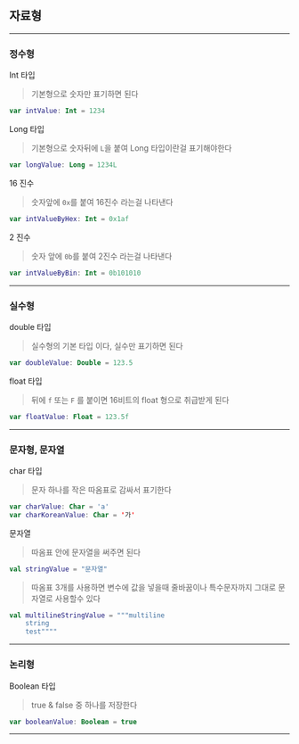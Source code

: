 ## 자료형
---
### 정수형
Int 타입
> 기본형으로 숫자만 표기하면 된다
```kotlin
var intValue: Int = 1234
```
Long 타입
> 기본형으로 숫자뒤에 `L`을 붙여 Long 타입이란걸 표기해야한다
```kotlin
var longValue: Long = 1234L
```
16 진수
> 숫자앞에 `0x`를 붙여 16진수 라는걸 나타낸다
```kotlin
var intValueByHex: Int = 0x1af
```
2 진수
> 숫자 앞에 `0b`를 붙여 2진수 라는걸 나타낸다
```kotlin
var intValueByBin: Int = 0b101010
```
---
### 실수형
double 타입
> 실수형의 기본 타입 이다, 실수만 표기하면 된다
```kotlin
var doubleValue: Double = 123.5
```
float 타입
> 뒤에 `f` 또는 `F` 를 붙이면 16비트의 float 형으로 취급받게 된다
```kotlin
var floatValue: Float = 123.5f
```
---
### 문자형, 문자열
char 타입
> 문자 하나를 작은 따옴표로 감싸서 표기한다
```kotlin
var charValue: Char = 'a'
var charKoreanValue: Char = '가'
```
문자열
> 따옴표 안에 문자열을 써주면 된다
```kotlin
val stringValue = "문자열"
```
> 따옴표 3개를 사용하면 변수에 값을 넣을때 줄바꿈이나 특수문자까지 그대로 문자열로 사용할수 있다
```kotlin
val multilineStringValue = """multiline
    string
    test""""
```
---
### 논리형
Boolean 타입
> true & false 중 하나를 저장한다
```kotlin
var booleanValue: Boolean = true
```
---